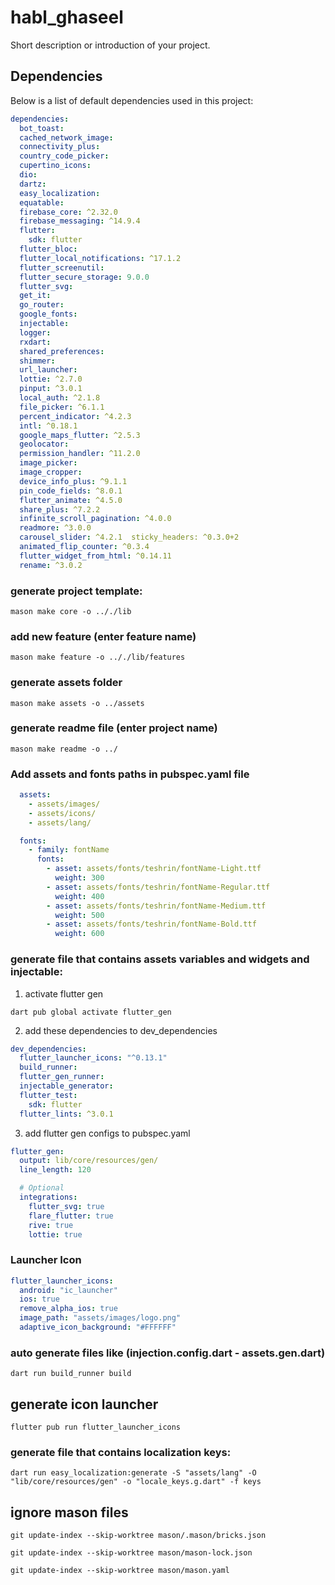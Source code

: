 # habl_ghaseel

Short description or introduction of your project.

## Dependencies

Below is a list of default dependencies used in this project:
```yaml
dependencies:
  bot_toast:
  cached_network_image:
  connectivity_plus:
  country_code_picker:
  cupertino_icons:
  dio:
  dartz:
  easy_localization:
  equatable:
  firebase_core: ^2.32.0
  firebase_messaging: ^14.9.4
  flutter:
    sdk: flutter
  flutter_bloc:
  flutter_local_notifications: ^17.1.2
  flutter_screenutil:
  flutter_secure_storage: 9.0.0
  flutter_svg:
  get_it:
  go_router:
  google_fonts:
  injectable:
  logger:
  rxdart:
  shared_preferences:
  shimmer:
  url_launcher:
  lottie: ^2.7.0
  pinput: ^3.0.1
  local_auth: ^2.1.8
  file_picker: ^6.1.1
  percent_indicator: ^4.2.3
  intl: ^0.18.1
  google_maps_flutter: ^2.5.3
  geolocator:
  permission_handler: ^11.2.0
  image_picker:
  image_cropper:
  device_info_plus: ^9.1.1
  pin_code_fields: ^8.0.1
  flutter_animate: ^4.5.0
  share_plus: ^7.2.2
  infinite_scroll_pagination: ^4.0.0
  readmore: ^3.0.0
  carousel_slider: ^4.2.1  sticky_headers: ^0.3.0+2
  animated_flip_counter: ^0.3.4
  flutter_widget_from_html: ^0.14.11
  rename: ^3.0.2

```

### generate project template:
```shell
mason make core -o .././lib
```

### add new feature (enter feature name)
```shell
mason make feature -o .././lib/features 
```

### generate assets folder
```shell
mason make assets -o ../assets
```

### generate readme file (enter project name)
```shell
mason make readme -o ../
```

### Add assets and fonts paths in pubspec.yaml file
```yaml
  assets:
    - assets/images/
    - assets/icons/
    - assets/lang/

  fonts:
    - family: fontName 
      fonts:
        - asset: assets/fonts/teshrin/fontName-Light.ttf
          weight: 300
        - asset: assets/fonts/teshrin/fontName-Regular.ttf
          weight: 400
        - asset: assets/fonts/teshrin/fontName-Medium.ttf
          weight: 500
        - asset: assets/fonts/teshrin/fontName-Bold.ttf
          weight: 600

```

### generate file that contains assets variables and widgets and injectable: 

1. activate flutter gen 

```shell
dart pub global activate flutter_gen
```

2. add these dependencies to dev_dependencies  

```yaml
dev_dependencies:
  flutter_launcher_icons: "^0.13.1"
  build_runner:
  flutter_gen_runner:
  injectable_generator:
  flutter_test:
    sdk: flutter
  flutter_lints: ^3.0.1
```

3. add flutter gen configs to pubspec.yaml

```yaml
flutter_gen:
  output: lib/core/resources/gen/
  line_length: 120

  # Optional
  integrations:
    flutter_svg: true
    flare_flutter: true
    rive: true
    lottie: true
```

###  Launcher Icon 

```yaml
flutter_launcher_icons:
  android: "ic_launcher"
  ios: true
  remove_alpha_ios: true
  image_path: "assets/images/logo.png"
  adaptive_icon_background: "#FFFFFF"
```

### auto generate files like (injection.config.dart - assets.gen.dart)

```shell
dart run build_runner build
```

## generate icon launcher 
```shell
flutter pub run flutter_launcher_icons
```

### generate file that contains localization keys:

```shell
dart run easy_localization:generate -S "assets/lang" -O "lib/core/resources/gen" -o "locale_keys.g.dart" -f keys
```

## ignore mason files 

```shell
git update-index --skip-worktree mason/.mason/bricks.json

git update-index --skip-worktree mason/mason-lock.json

git update-index --skip-worktree mason/mason.yaml
```